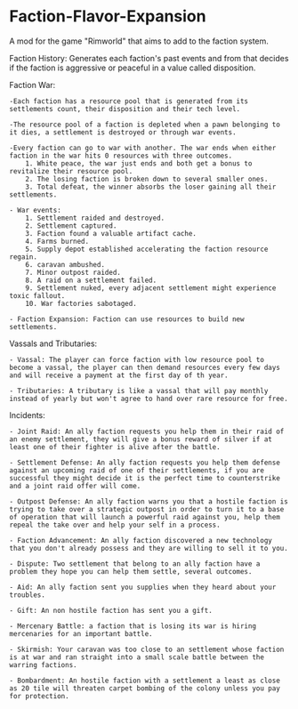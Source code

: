 # Faction-Flavor-Expansion
 A mod for the game "Rimworld" that aims to add to the faction system.
 
 Faction History:
	Generates each faction's past events and from that decides if the faction is aggressive or peaceful in a value called disposition.
 
 Faction War:
 
	-Each faction has a resource pool that is generated from its settlements count, their disposition and their tech level.
	
	-The resource pool of a faction is depleted when a pawn belonging to it dies, a settlement is destroyed or through war events.
	
	-Every faction can go to war with another. The war ends when either faction in the war hits 0 resources with three outcomes.
		1. White peace, the war just ends and both get a bonus to revitalize their resource pool.
		2. The losing faction is broken down to several smaller ones.
		3. Total defeat, the winner absorbs the loser gaining all their settlements.
	
	- War events:
		1. Settlement raided and destroyed.
		2. Settlement captured.
		3. Faction found a valuable artifact cache.
		4. Farms burned.
		5. Supply depot established accelerating the faction resource regain.
		6. caravan ambushed.
		7. Minor outpost raided.
		8. A raid on a settlement failed.
		9. Settlement nuked, every adjacent settlement might experience toxic fallout.
		10. War factories sabotaged.
		
	- Faction Expansion: Faction can use resources to build new settlements.
	
	
		
Vassals and Tributaries:

	- Vassal: The player can force faction with low resource pool to become a vassal, the player can then demand resources every few days and will receive a payment at the first day of th year.
	
	- Tributaries: A tributary is like a vassal that will pay monthly instead of yearly but won't agree to hand over rare resource for free.
	
Incidents:

	- Joint Raid: An ally faction requests you help them in their raid of an enemy settlement, they will give a bonus reward of silver if at least one of their fighter is alive after the battle.
	
	- Settlement Defense: An ally faction requests you help them defense against an upcoming raid of one of their settlements, if you are successful they might decide it is the perfect time to counterstrike and a joint raid offer will come.
	
	- Outpost Defense: An ally faction warns you that a hostile faction is trying to take over a strategic outpost in order to turn it to a base of operation that will launch a powerful raid against you, help them repeal the take over and help your self in a process.
	
	- Faction Advancement: An ally faction discovered a new technology that you don't already possess and they are willing to sell it to you.
	
	- Dispute: Two settlement that belong to an ally faction have a problem they hope you can help them settle, several outcomes.
	
	- Aid: An ally faction sent you supplies when they heard about your troubles.
	
	- Gift: An non hostile faction has sent you a gift.
	
	- Mercenary Battle: a faction that is losing its war is hiring mercenaries for an important battle.
	
	- Skirmish: Your caravan was too close to an settlement whose faction is at war and ran straight into a small scale battle between the warring factions.
	
	- Bombardment: An hostile faction with a settlement a least as close as 20 tile will threaten carpet bombing of the colony unless you pay for protection.